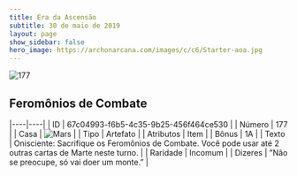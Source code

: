 ```yaml
---
title: Era da Ascensão
subtitle: 30 de maio de 2019
layout: page
show_sidebar: false
hero_image: https://archonarcana.com/images/c/c6/Starter-aoa.jpg
---
```


![177](https://cdn.keyforgegame.com/media/card_front/pt/435_177_7632W4R2XJ5V_pt.png)

## Feromônios de Combate

|----|----|
| ID | 67c04993-f6b5-4c35-9b25-456f464ce530 |
| Número | 177 |
| Casa | ![Mars](https://archonarcana.com/images/thumb/d/de/Mars.png/22px-Mars.png "Marte") |
| Tipo | Artefato |
| Atributos | Item |
| Bônus | 1A |
| Texto | Onisciente: Sacrifique os Feromônios de Combate. Você pode usar até 2 outras cartas de Marte neste turno. |
| Raridade | Incomum |
| Dizeres | ”Não se preocupe, só vai doer um monte.” |